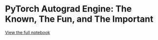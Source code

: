# PyTorch Autograd Engine: The Known, The Fun, and The Important
   
[View the full notebook](pytroch-autograd-known-fun-important.ipynb)